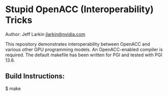 Stupid OpenACC (Interoperability) Tricks
========================================
Author: Jeff Larkin <jlarkin@nvidia.com>

This repository demonstrates interoperability between OpenACC and various other GPU programming models. An OpenACC-enabled compiler is required. The default makefile has been written for PGI and tested with PGI 13.6.

Build Instructions:
-------------------
$ make 
